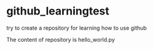 # github_learningtest
try to create a repository for learning how to use github

The content of repository is hello_world.py
